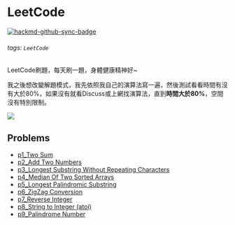 # LeetCode

[![hackmd-github-sync-badge](https://hackmd.io/9fuzTIuSQk-pVIN_TM2qAA/badge)](https://hackmd.io/9fuzTIuSQk-pVIN_TM2qAA)

###### tags: `LeetCode`

LeetCode刷題，每天刷一題，身體健康精神好~

我之後想改變解題模式，我先依照我自己的演算法寫一遍，然後測試看看時間有沒有大於80%，如果沒有就看Discuss或上網找演算法，直到**時間大於80%**，空間沒有特別限制。

![](https://i.imgur.com/WF4PW9v.png)

## Problems
* [p1_Two Sum](https://github.com/AndyChiangSH/LeetCode/tree/master/src/p1_TwoSum)
* [p2_Add Two Numbers](https://github.com/AndyChiangSH/LeetCode/tree/master/src/p2_AddTwoNumbers)
* [p3_Longest Substring Without Repeating Characters](https://github.com/AndyChiangSH/LeetCode/tree/master/src/p3_LongestSubstringWithoutRepeatingCharacters)
* [p4_Median Of Two Sorted Arrays](https://github.com/AndyChiangSH/LeetCode/tree/master/src/p4_MedianOfTwoSortedArrays)
* [p5_Longest Palindromic Substring](https://github.com/AndyChiangSH/LeetCode/tree/master/src/p5_LongestPalindromicSubstring)
* [p6_ZigZag Conversion](https://github.com/AndyChiangSH/LeetCode/tree/master/src/p6_ZigZagConversion)
* [p7_Reverse Integer](https://github.com/AndyChiangSH/LeetCode/tree/master/src/p7_ReverseInteger)
* [p8_String to Integer (atoi)](https://github.com/AndyChiangSH/LeetCode/tree/master/src/p8_StringToInteger)
* [p9_Palindrome Number](https://github.com/AndyChiangSH/LeetCode/tree/master/src/p9_PalindromeNumber)
